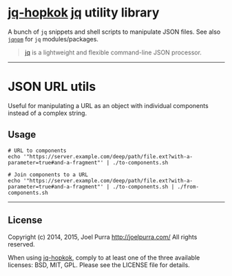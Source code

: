 # [jq-hopkok](https://github.com/joelpurra/jq-hopkok) [jq](https://stedolan.github.io/jq/) utility library

A bunch of `jq` snippets and shell scripts to manipulate JSON files. See also [`jqnpm`](https://github.com/joelpurra/jqnpm) for `jq` modules/packages.

> [jq](https://stedolan.github.io/jq/) is a lightweight and flexible command-line JSON processor.

---



# JSON URL utils

Useful for manipulating a URL as an object with individual components instead of a complex string.



## Usage

```shell
# URL to components
echo '"https://server.example.com/deep/path/file.ext?with-a-parameter=true#and-a-fragment"' | ./to-components.sh

# Join components to a URL
echo '"https://server.example.com/deep/path/file.ext?with-a-parameter=true#and-a-fragment"' | ./to-components.sh | ./from-components.sh
```



---

## License
Copyright (c) 2014, 2015, Joel Purra <http://joelpurra.com/>
All rights reserved.

When using [jq-hopkok](https://github.com/joelpurra/jq-hopkok), comply to at least one of the three available licenses: BSD, MIT, GPL.
Please see the LICENSE file for details.
